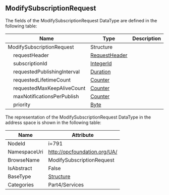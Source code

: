 <!-- datatype -->
## ModifySubscriptionRequest
  
<!-- end of description -->
The fields of the ModifySubscriptionRequest DataType are defined in the following table:  

|Name|Type|Description|
|---|---|---|
|ModifySubscriptionRequest|Structure||
|&nbsp;&nbsp;&nbsp;&nbsp;requestHeader|[RequestHeader](../../../Part4/Services/RequestHeader/readme.md)||
|&nbsp;&nbsp;&nbsp;&nbsp;subscriptionId|[IntegerId](../../../Part4/DataTypes/IntegerId/readme.md)||
|&nbsp;&nbsp;&nbsp;&nbsp;requestedPublishingInterval|[Duration](../../../Part3/DataTypes/Duration/readme.md)||
|&nbsp;&nbsp;&nbsp;&nbsp;requestedLifetimeCount|[Counter](../../../Part4/DataTypes/Counter/readme.md)||
|&nbsp;&nbsp;&nbsp;&nbsp;requestedMaxKeepAliveCount|[Counter](../../../Part4/DataTypes/Counter/readme.md)||
|&nbsp;&nbsp;&nbsp;&nbsp;maxNotificationsPerPublish|[Counter](../../../Part4/DataTypes/Counter/readme.md)||
|&nbsp;&nbsp;&nbsp;&nbsp;priority|[Byte](../../../Part3/DataTypes/Byte/readme.md)||

The representation of the ModifySubscriptionRequest DataType in the address space is shown in the following table:  

|Name|Attribute|
|---|---|
|NodeId|i=791|
|NamespaceUri|http://opcfoundation.org/UA/|
|BrowseName|ModifySubscriptionRequest|
|IsAbstract|False|
|BaseType|[Structure](../../../Part3/DataTypes/Structure/readme.md)|
|Categories|Part4/Services|

